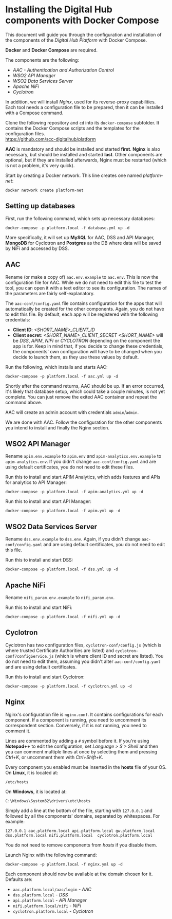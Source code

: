 # Installing the Digital Hub components with Docker Compose

This document will guide you through the configuration and installation of the components of the *Digital Hub Platform* with Docker Compose.

**Docker** and **Docker Compose** are required.

The components are the following:
- *AAC - Authentication and Authorization Control*
- *WSO2 API Manager*
- *WSO2 Data Services Server*
- *Apache NiFi*
- *Cyclotron*

In addition, we will install *Nginx*, used for its reverse-proxy capabilities.
Each tool needs a configuration file to be prepared, then it can be installed with a Compose command.

Clone the following repository and `cd` into its `docker-compose` subfolder. It contains the Docker Compose scripts and the templates for the configuration files.\
https://github.com/scc-digitalhub/platform

**AAC** is mandatory and should be installed and started **first**. **Nginx** is also necessary, but should be installed and started **last**.
Other components are optional, but if they are installed afterwards, Nginx must be restarted (which is not a problem, it's very quick).

Start by creating a Docker network. This line creates one named *platform-net*:
```
docker network create platform-net
```

## Setting up databases

First, run the following command, which sets up necessary databases:
```
docker-compose -p platform.local -f database.yml up -d
```
More specifically, it will set up **MySQL** for AAC, DSS and API Manager, **MongoDB** for Cyclotron and **Postgres** as the DB where data will be saved by NiFi and accessed by DSS.

## AAC

Rename (or make a copy of) `aac.env.example` to `aac.env`. This is now the configuration file for AAC. While we do not need to edit this file to test the tool, you can open it with a text editor to see its configuration. The names of the parameters are fairly self-explanatory.

The `aac-conf/config.yaml` file contains configuration for the apps that will automatically be created for the other components. Again, you do not have to edit this file. By default, each app will be registered with the following credentials:
- **Client ID**: *<SHORT_NAME>_CLIENT_ID*
- **Client secret**: *<SHORT_NAME>_CLIENT_SECRET*
*<SHORT_NAME>* will be *DSS*, *APIM*, *NIFI* or *CYCLOTRON* depending on the component the app is for. Keep in mind that, if you decide to change these credentials, the components' own configuration will have to be changed when you decide to launch them, as they use these values by default.

Run the following, which installs and starts AAC:
```
docker-compose -p platform.local -f aac.yml up -d
```

Shortly after the command returns, AAC should be up.
If an error occurred, it's likely that database setup, which could take a couple minutes, is not yet complete. You can just remove the exited AAC container and repeat the command above.

AAC will create an admin account with credentials `admin`/`admin`.

We are done with AAC. Follow the configuration for the other components you intend to install and finally the Nginx section.

## WSO2 API Manager

Rename `apim.env.example` to `apim.env` and `apim-analytics.env.example` to `apim-analytics.env`. If you didn't change `aac-conf/config.yaml` and are using default certificates, you do not need to edit these files.

Run this to install and start APIM Analytics, which adds features and APIs for analytics to API Manager:
```
docker-compose -p platform.local -f apim-analytics.yml up -d
```

Run this to install and start API Manager:
```
docker-compose -p platform.local -f apim.yml up -d
```

## WSO2 Data Services Server

Rename `dss.env.example` to `dss.env`. Again, if you didn't change `aac-conf/config.yaml` and are using default certificates, you do not need to edit this file.

Run this to install and start DSS:
```
docker-compose -p platform.local -f dss.yml up -d
```

## Apache NiFi

Rename `nifi_param.env.example` to `nifi_param.env`.

Run this to install and start NiFi:
```
docker-compose -p platform.local -f nifi.yml up -d
```

## Cyclotron

Cyclotron has two configuration files, `cyclotron-conf/config.js` (which is where trusted Certificate Authorities are listed) and `cyclotron-conf7configService.js` (which is where client ID and secret are listed). You do not need to edit them, assuming you didn't alter `aac-conf/config.yaml` and are using default certificates.

Run this to install and start Cyclotron:
```
docker-compose -p platform.local -f cyclotron.yml up -d
```

## Nginx

Nginx's configuration file is `nginx.conf`. It contains configurations for each component. If a component is running, you need to uncomment its correspondent section. Conversely, if it is not running, you need to comment it.

Lines are commented by adding a `#` symbol before it. If you're using **Notepad++** to edit the configuration, set *Language > S > Shell* and then you can comment multiple lines at once by selecting them and pressing *Ctrl+K*, or uncomment them with *Ctrl+Shift+K*.

Every component you enabled must be inserted in the **hosts** file of your OS.\
On **Linux**, it is located at:
```
/etc/hosts
```
On **Windows**, it is located at:
```
C:\Windows\System32\drivers\etc\hosts
```

Simply add a line at the bottom of the file, starting with `127.0.0.1` and followed by all the components' domains, separated by whitespaces. For example:
```
127.0.0.1 aac.platform.local api.platform.local gw.platform.local dss.platform.local nifi.platform.local  cyclotron.platform.local
```

You do not need to remove components from *hosts* if you disable them.

Launch Nginx with the following command:
```
docker-compose -p platform.local -f nginx.yml up -d
```

Each component should now be available at the domain chosen for it. Defaults are:
- `aac.platform.local/aac/login` - *AAC*
- `dss.platform.local` - *DSS*
- `api.platform.local` - *API Manager*
- `nifi.platform.local/nifi` - *NiFi*
- `cyclotron.platform.local` - *Cyclotron*

